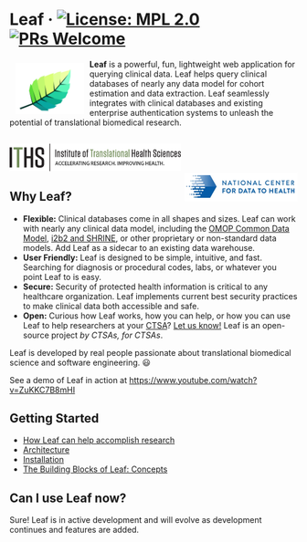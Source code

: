 # Leaf &middot; [![License: MPL 2.0](https://img.shields.io/badge/License-MPL%202.0-brightgreen.svg)](https://opensource.org/licenses/MPL-2.0) [![PRs Welcome](https://img.shields.io/badge/PRs-welcome-green.svg)](https://github.com/uwrit/leaf/pulls)
<a><img src="/src/ui-client/public/images/logos/apps/leaf.svg" width="120px" align="left" hspace="10" vspace="6"></a>

**Leaf** is a powerful, fun, lightweight web application for querying clinical data. Leaf helps query clinical databases of nearly any data model for cohort estimation and data extraction. Leaf seamlessly integrates with clinical databases and existing enterprise authentication systems to unleash the potential of translational biomedical research.

##
<span style="display:block">
   <img src="/src/ui-client/public/images/logos/orgs/iths.png" width="300px" />
</span>
<span style="display:block">
   <img src="/src/ui-client/public/images/logos/orgs/cd2h.png" style="float:right" />
</span>

## Why Leaf?
* **Flexible:** Clinical databases come in all shapes and sizes. Leaf can work with nearly any clinical data model, including the [OMOP Common Data Model](https://github.com/OHDSI/CommonDataModel), [i2b2 and SHRINE](https://github.com/i2b2/i2b2-data), or other proprietary or non-standard data models. Add Leaf as a sidecar to an existing data warehouse.
* **User Friendly:** Leaf is designed to be simple, intuitive, and fast. Searching for diagnosis or procedural codes, labs, or whatever you point Leaf to is easy.
* **Secure:** Security of protected health information is critical to any healthcare organization. Leaf implements current best security practices to make clinical data both accessible and safe.
* **Open:** Curious how Leaf works, how you can help, or how you can use Leaf to help researchers at your <a href="https://ncats.nih.gov/ctsa">CTSA</a>? [Let us know!](https://github.com/uwrit/leaf/blob/master/CONTRIBUTING.md) Leaf is an open-source project *by CTSAs, for CTSAs*.

Leaf is developed by real people passionate about translational biomedical science and software engineering. :smiley:

See a demo of Leaf in action at https://www.youtube.com/watch?v=ZuKKC7B8mHI

## Getting Started
* [How Leaf can help accomplish research](https://github.com/uwrit/leaf/wiki#how-can-leaf-help-with-research)
* [Architecture](https://github.com/uwrit/leaf/tree/master/docs/deploy#architecture)
* [Installation](https://github.com/uwrit/leaf/tree/master/docs/deploy#installation-steps)
* [The Building Blocks of Leaf: Concepts](https://github.com/uwrit/leaf/blob/master/docs/admin/concept/README.md#the-building-blocks-of-leaf-concepts)

## Can I use Leaf now?
Sure! Leaf is in active development and will evolve as development continues and features are added.
